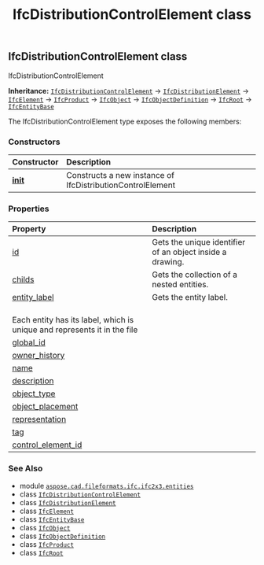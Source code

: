﻿---
title: IfcDistributionControlElement class
second_title: Aspose.CAD for Python via .NET API References
description: 
type: docs
weight: 1590
url: /python-net/aspose.cad.fileformats.ifc.ifc2x3.entities/ifcdistributioncontrolelement/
is_root: false
---

## IfcDistributionControlElement class

IfcDistributionControlElement



**Inheritance:** [`IfcDistributionControlElement`](/cad/python-net/aspose.cad.fileformats.ifc.ifc2x3.entities/ifcdistributioncontrolelement) → 
[`IfcDistributionElement`](/cad/python-net/aspose.cad.fileformats.ifc.ifc2x3.entities/ifcdistributionelement) → 
[`IfcElement`](/cad/python-net/aspose.cad.fileformats.ifc.ifc2x3.entities/ifcelement) → 
[`IfcProduct`](/cad/python-net/aspose.cad.fileformats.ifc.ifc2x3.entities/ifcproduct) → 
[`IfcObject`](/cad/python-net/aspose.cad.fileformats.ifc.ifc2x3.entities/ifcobject) → 
[`IfcObjectDefinition`](/cad/python-net/aspose.cad.fileformats.ifc.ifc2x3.entities/ifcobjectdefinition) → 
[`IfcRoot`](/cad/python-net/aspose.cad.fileformats.ifc.ifc2x3.entities/ifcroot) → 
[`IfcEntityBase`](/cad/python-net/aspose.cad.fileformats.ifc/ifcentitybase)



The IfcDistributionControlElement type exposes the following members:

### Constructors
| Constructor | Description |
| :- | :- |
| [__init__](/cad/python-net/aspose.cad.fileformats.ifc.ifc2x3.entities/ifcdistributioncontrolelement/__init__/#) | Constructs a new instance of IfcDistributionControlElement |


### Properties
| Property | Description |
| :- | :- |
| [id](/cad/python-net/aspose.cad.fileformats.ifc.ifc2x3.entities/ifcdistributioncontrolelement/id) | Gets the unique identifier of an object inside a drawing. |
| [childs](/cad/python-net/aspose.cad.fileformats.ifc.ifc2x3.entities/ifcdistributioncontrolelement/childs) | Gets the collection of a nested entities. |
| [entity_label](/cad/python-net/aspose.cad.fileformats.ifc.ifc2x3.entities/ifcdistributioncontrolelement/entity_label) | Gets the entity label.<br/>Each entity has its label, which is unique and represents it in the file |
| [global_id](/cad/python-net/aspose.cad.fileformats.ifc.ifc2x3.entities/ifcdistributioncontrolelement/global_id) |  |
| [owner_history](/cad/python-net/aspose.cad.fileformats.ifc.ifc2x3.entities/ifcdistributioncontrolelement/owner_history) |  |
| [name](/cad/python-net/aspose.cad.fileformats.ifc.ifc2x3.entities/ifcdistributioncontrolelement/name) |  |
| [description](/cad/python-net/aspose.cad.fileformats.ifc.ifc2x3.entities/ifcdistributioncontrolelement/description) |  |
| [object_type](/cad/python-net/aspose.cad.fileformats.ifc.ifc2x3.entities/ifcdistributioncontrolelement/object_type) |  |
| [object_placement](/cad/python-net/aspose.cad.fileformats.ifc.ifc2x3.entities/ifcdistributioncontrolelement/object_placement) |  |
| [representation](/cad/python-net/aspose.cad.fileformats.ifc.ifc2x3.entities/ifcdistributioncontrolelement/representation) |  |
| [tag](/cad/python-net/aspose.cad.fileformats.ifc.ifc2x3.entities/ifcdistributioncontrolelement/tag) |  |
| [control_element_id](/cad/python-net/aspose.cad.fileformats.ifc.ifc2x3.entities/ifcdistributioncontrolelement/control_element_id) |  |



### See Also
* module [`aspose.cad.fileformats.ifc.ifc2x3.entities`](..)
* class [`IfcDistributionControlElement`](/cad/python-net/aspose.cad.fileformats.ifc.ifc2x3.entities/ifcdistributioncontrolelement)
* class [`IfcDistributionElement`](/cad/python-net/aspose.cad.fileformats.ifc.ifc2x3.entities/ifcdistributionelement)
* class [`IfcElement`](/cad/python-net/aspose.cad.fileformats.ifc.ifc2x3.entities/ifcelement)
* class [`IfcEntityBase`](/cad/python-net/aspose.cad.fileformats.ifc/ifcentitybase)
* class [`IfcObject`](/cad/python-net/aspose.cad.fileformats.ifc.ifc2x3.entities/ifcobject)
* class [`IfcObjectDefinition`](/cad/python-net/aspose.cad.fileformats.ifc.ifc2x3.entities/ifcobjectdefinition)
* class [`IfcProduct`](/cad/python-net/aspose.cad.fileformats.ifc.ifc2x3.entities/ifcproduct)
* class [`IfcRoot`](/cad/python-net/aspose.cad.fileformats.ifc.ifc2x3.entities/ifcroot)

